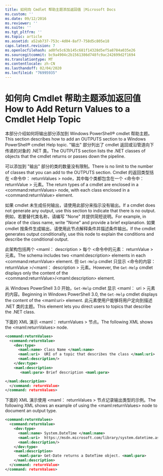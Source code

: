 ```yaml
---
title: 如何向 Cmdlet 帮助主题添加返回值 |Microsoft Docs
ms.custom: ''
ms.date: 09/12/2016
ms.reviewer: ''
ms.suite: ''
ms.tgt_pltfrm: ''
ms.topic: article
ms.assetid: a52ab737-753c-4d04-8af7-758d5c805e18
caps.latest.revision: 7
ms.openlocfilehash: ad0fe5c63b145c681f14328d5ef5a8784a035e26
ms.sourcegitcommit: bc9a4904c2b1561386d748fc9ac242699d2f1694
ms.translationtype: MT
ms.contentlocale: zh-CN
ms.lasthandoff: 02/04/2020
ms.locfileid: "76995935"
---
```

# <a name="how-to-add-return-values-to-a-cmdlet-help-topic"></a><span data-ttu-id="38290-102">如何向 Cmdlet 帮助主题添加返回值</span><span class="sxs-lookup"><span data-stu-id="38290-102">How to Add Return Values to a Cmdlet Help Topic</span></span>

<span data-ttu-id="38290-103">本部分介绍如何将输出部分添加到 Windows PowerShell® cmdlet 帮助主题。</span><span class="sxs-lookup"><span data-stu-id="38290-103">This section describes how to add an OUTPUTS section to a Windows PowerShell® cmdlet Help topic.</span></span> <span data-ttu-id="38290-104">"输出" 部分列出了 cmdlet 返回或沿管道向下传递的对象的 .NET 类。</span><span class="sxs-lookup"><span data-stu-id="38290-104">The OUTPUTS section lists the .NET classes of objects that the cmdlet returns or passes down the pipeline.</span></span>

<span data-ttu-id="38290-105">可以添加到 "输出" 部分的类的数量没有限制。</span><span class="sxs-lookup"><span data-stu-id="38290-105">There is no limit to the number of classes that you can add to the OUTPUTS section.</span></span> <span data-ttu-id="38290-106">Cmdlet 的返回类型括在 \<命令中： returnValues > node，其中每个类都包含在一个 \<命令中： returnValue > 元素。</span><span class="sxs-lookup"><span data-stu-id="38290-106">The return types of a cmdlet are enclosed in a \<command:returnValues> node, with each class enclosed in a \<command:returnValue> element.</span></span>

<span data-ttu-id="38290-107">如果 cmdlet 未生成任何输出，请使用此部分来指示没有输出。</span><span class="sxs-lookup"><span data-stu-id="38290-107">If a cmdlet does not generate any output, use this section to indicate that there is no output.</span></span> <span data-ttu-id="38290-108">例如，若要替代类名称，请编写 "None" 并提供简短说明。</span><span class="sxs-lookup"><span data-stu-id="38290-108">For example, in place of the class name, write "None" and provide a brief explanation.</span></span> <span data-ttu-id="38290-109">如果 cmdlet 按条件生成输出，请使用此节点解释条件并描述条件输出。</span><span class="sxs-lookup"><span data-stu-id="38290-109">If the cmdlet generates output conditionally, use this node to explain the conditions and describe the conditional output.</span></span>

<span data-ttu-id="38290-110">此架构包括两个 \<maml： description > 每个 \<命令中的元素： returnValue > 元素。</span><span class="sxs-lookup"><span data-stu-id="38290-110">The schema includes two \<maml:description> elements in each \<command:returnValue> element.</span></span> <span data-ttu-id="38290-111">但 `Get-Help` cmdlet 只显示 \<命令的内容： returnValue >/\<maml： description > 元素。</span><span class="sxs-lookup"><span data-stu-id="38290-111">However, the `Get-Help` cmdlet displays only the content of the \<command:returnValue>/\<maml:description> element.</span></span>

<span data-ttu-id="38290-112">从 Windows PowerShell 3.0 开始，`Get-Help` cmdlet 显示 \<maml： uri > 元素的内容。</span><span class="sxs-lookup"><span data-stu-id="38290-112">Beginning in Windows PowerShell 3.0, the `Get-Help` cmdlet displays the content of the \<maml:uri> element.</span></span> <span data-ttu-id="38290-113">此元素使用户能够将用户定向到描述 .NET 类的主题。</span><span class="sxs-lookup"><span data-stu-id="38290-113">This element lets you direct users to topics that describe the .NET class.</span></span>

<span data-ttu-id="38290-114">下面的 XML 演示 \<maml： returnValues > 节点。</span><span class="sxs-lookup"><span data-stu-id="38290-114">The following XML shows the \<maml:returnValues> node.</span></span>

```xml
<command:returnValues>
  <command:returnValue>
    <dev:type>
      <maml:name> Class Name </maml:name>
      <maml:uri>  URI of a topic that describes the class </maml:uri>
      <maml:description/>
    </dev:type>
    <maml:description>
       <maml:para> Brief description <maml:para>

</maml:description>
  </command: returnValue>
</command: returnValues>
```

<span data-ttu-id="38290-115">下面的 XML 演示使用 \<maml： returnValues > 节点记录输出类型的示例。</span><span class="sxs-lookup"><span data-stu-id="38290-115">The following XML shows an example of using the \<maml:returnValues> node to document an output type.</span></span>

```xml
<command:returnValues>
  <command:returnValue>
    <dev:type>
      <maml:name> System.DateTime </maml:name>
      <maml:uri>  https://msdn.microsoft.com/library/system.datetime.aspx </maml:uri>
      <maml:description/>
    </dev:type>
    <maml:description>
      <maml:para> Get-Date returns a DateTime object. <maml:para>
    </maml:description>
  </command: returnValue>
</command: returnValues>
```



